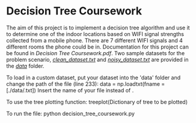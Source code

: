 Decision Tree Coursework
========================

The aim of this project is to implement a decision tree algorithm and use it to determine one of the indoor
locations based on WIFI signal strengths collected from a mobile phone. There are 7 different WIFI signals and 4 different rooms the phone could be in. Documentation for this project can be found in *Decision Tree Coursework.pdf*.
Two sample datasets for the problem scenario, [*clean_dataset.txt*](data/clean_dataset.txt) and [*noisy_dataset.txt*](data/noisy_dataset.txt) are provided in the [*data*](data) folder.

To load in a custom dataset, put your dataset into the 'data' folder and change the path of the file (line 233):
data = np.loadtxt(fname = [./data/<your filename>.txt])
Insert the name of your file instead of <your filename>.

To use the tree plotting function:
treeplot(Dictionary of tree to be plotted)

To run the file:
python decision_tree_coursework.py
